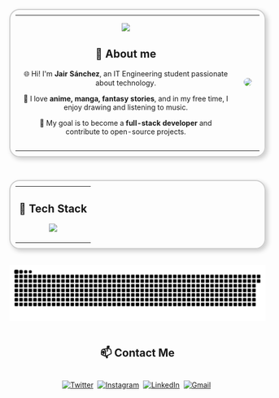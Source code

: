 

<table style="border-radius: 20px; border: 2px solid #ccc; padding: 10px; box-shadow: 4px 4px 10px rgba(0, 0, 0, 0.2); width: 100%;">
  <tr>
    <td style="padding: 15px; vertical-align: middle; text-align: center;">
      <img src="https://readme-typing-svg.herokuapp.com/?font=Roboto&weight=900&size=40=true&vCenter=true&width=500&height=70&duration=4000&color=B3B3B3&lines=Hi+There!+👋;+I'm+Jair+Sánchez!;" />
      <h2>📖 About me</h2> 
      <p>🌐 Hi! I'm <b>Jair Sánchez</b>, an IT Engineering student passionate about technology.</p>
      <p>🎨 I love <b>anime, manga, fantasy stories</b>, and in my free time, I enjoy drawing and listening to music.</p>  
      <p>🎯 My goal is to become a <b>full-stack developer</b> and contribute to open-source projects.</p>
    </td>
    <td style="padding: 15px; text-align: center;">
      <img src="https://i.pinimg.com/originals/69/d2/8c/69d28cb69a870c8ebee0149f7d9fd7a5.gif" width="300px" style="border-radius: 10px;">
    </td>
  </tr>
</table>

<br>

<table style="border-radius: 20px; border: 2px solid #ccc; padding: 10px; box-shadow: 4px 4px 10px rgba(0, 0, 0, 0.2); width: 100%;">
  <tr>
    <td style="text-align: center;">
      <h2>🚀 Tech Stack</h2> 
      <p>
        <a href="https://skillicons.dev">
          <img src="https://skillicons.dev/icons?i=figma,git,github,docker,postman,java,py,php,c,cs,dart,html,css,js,ts,jquery,angular,react,flask,express,spring,laravel,dotnet,tailwind,bootstrap,flutter,nodejs,mysql,postgres,mongodb" />
        </a>
      </p>
    </td>
  </tr>
</table>

<br>

<div align="center">
  <img alt="snake eating my contributions" src="https://raw.githubusercontent.com/codediaz/codediaz/output/github-contribution-grid-snake.svg" />
</div>

<br>

<!-- Contact Me-->
<h2 align="center">📫 Contact Me</h2>

<p align="center">
<br>
<a href="https://x.com/issey_re" target="_blank"><img src="https://img.shields.io/badge/Twitter-1DA1F2?style=for-the-badge&logo=twitter&logoColor=white" alt="Twitter" /></a>&nbsp;
<a href="https://www.instagram.com/issey_re/?hl=es-la" target="_blank"><img src="https://img.shields.io/badge/instagram-%23E4405F.svg?&style=for-the-badge&logo=instagram&logoColor=white" alt="Instagram" /></a>&nbsp;
<a href="http://www.linkedin.com/in/jair-sánchez" target="_blank"><img src="https://img.shields.io/badge/linkedin-%230077B5.svg?&style=for-the-badge&logo=linkedin&logoColor=white" alt="LinkedIn" /></a>&nbsp;
<a href="mailto:jairssan03@gmail.com.com?subject=Hola%20Sumanth" target="_blank"><img src="https://img.shields.io/badge/gmail-%23D14836.svg?&style=for-the-badge&logo=gmail&logoColor=white" alt="Gmail"/></a>&nbsp;
<!-- <a href="https://kkvanonymous.github.io/"><img alt="Website" src="https://img.shields.io/website?style=for-the-badge&up_message=portfolio&url=https%3A%2F%2Fkkvanonymous.github.io%2F"></a>-->
</p>


